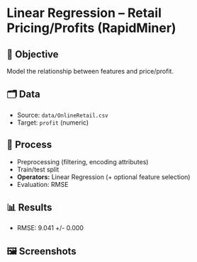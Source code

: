 # Linear Regression – Retail Pricing/Profits (RapidMiner)

## 🎯 Objective
Model the relationship between features and price/profit.

## 🗂 Data
- Source: `data/OnlineRetail.csv`
- Target: `profit` (numeric)

## 🔄 Process
- Preprocessing (filtering, encoding attributes)
- Train/test split
- **Operators:** Linear Regression (+ optional feature selection)
- Evaluation: RMSE

## 📊 Results
- RMSE: 9.041 +/- 0.000

## 🖼 Screenshots
